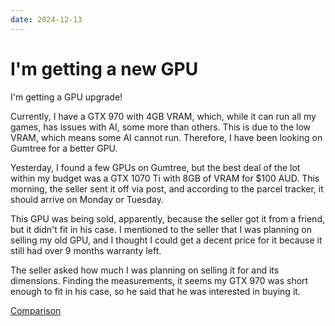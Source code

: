 ```yaml
---
date: 2024-12-13
---
```


# I'm getting a new GPU

I'm getting a GPU upgrade!

Currently, I have a GTX 970 with 4GB VRAM, which, while it can run all my games, has issues with AI, some more than others. This is due to the low VRAM, which means some AI cannot run. Therefore, I have been looking on Gumtree for a better GPU.

Yesterday, I found a few GPUs on Gumtree, but the best deal of the lot within my budget was a GTX 1070 Ti with 8GB of VRAM for $100 AUD. This morning, the seller sent it off via post, and according to the parcel tracker, it should arrive on Monday or Tuesday.

This GPU was being sold, apparently, because the seller got it from a friend, but it didn't fit in his case. I mentioned to the seller that I was planning on selling my old GPU, and I thought I could get a decent price for it because it still had over 9 months warranty left.

The seller asked how much I was planning on selling it for and its dimensions. Finding the measurements, it seems my GTX 970 was short enough to fit in his case, so he said that he was interested in buying it.

[Comparison](https://gpu.userbenchmark.com/Compare/Nvidia-GTX-970-vs-Nvidia-GTX-1070-Ti/2577vs3943)
